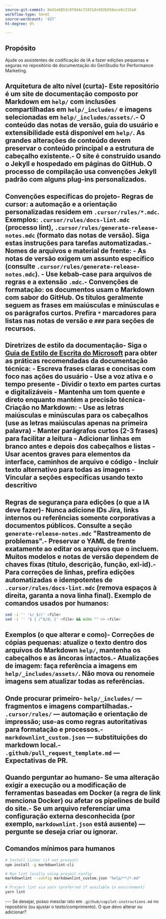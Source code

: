 ```yaml
---
source-git-commit: 8ed1e6853c9f844c72431dc692b556ece9c215a8
workflow-type: tm+mt
source-wordcount: '427'
ht-degree: 0%

---
```

## Propósito

Ajude os assistentes de codificação de IA a fazer edições pequenas e seguras no repositório de documentação do GenStudio for Performance Marketing.

## Arquitetura de alto nível (curta)- Este repositório é um site de documentação composto por Markdown em `help/` com inclusões compartilhadas em `help/_includes/` e imagens selecionadas em `help/_includes/assets/`.- O conteúdo das notas de versão, guia do usuário e extensibilidade está disponível em `help/`. As grandes alterações de conteúdo devem preservar o conteúdo principal e a estrutura de cabeçalho existente.- O site é construído usando o Jekyll e hospedado em páginas do GitHub. O processo de compilação usa convenções Jekyll padrão com alguns plug-ins personalizados.

## Convenções específicas do projeto- Regras de cursor: a automação e a orientação personalizadas residem em `.cursor/rules/*.mdc`. Exemplos: `.cursor/rules/docs-lint.mdc` (processo lint), `.cursor/rules/generate-release-notes.mdc` (formato das notas de versão). Siga estas instruções para tarefas automatizadas.- Nomes de arquivos e material de frente:   - As notas de versão exigem um assunto específico (consulte `.cursor/rules/generate-release-notes.mdc`).   - Use kebab-case para arquivos de regras e a extensão `.mdc`.- Convenções de formatação: os documentos usam o Markdown com sabor do GitHub. Os títulos geralmente seguem as frases em maiúsculas e minúsculas e os parágrafos curtos. Prefira `*` marcadores para listas nas notas de versão e `###` para seções de recursos.

## Diretrizes de estilo da documentação- Siga o [Guia de Estilo de Escrita do Microsoft](https://learn.microsoft.com/en-us/style-guide/) para obter as práticas recomendadas da documentação técnica:   - Escreva frases claras e concisas com foco nas ações do usuário   - Use a voz ativa e o tempo presente   - Dividir o texto em partes curtas e digitalizáveis   - Mantenha um tom quente e direto enquanto mantém a precisão técnica- Criação no Markdown:   - Use as letras maiúsculas e minúsculas para os cabeçalhos (use as letras maiúsculas apenas na primeira palavra)   - Manter parágrafos curtos (2-3 frases) para facilitar a leitura   - Adicionar linhas em branco antes e depois dos cabeçalhos e listas   - Usar acentos graves para elementos da interface, caminhos de arquivo e código   - Incluir texto alternativo para todas as imagens   - Vincular a seções específicas usando texto descritivo

## Regras de segurança para edições (o que a IA deve fazer)- Nunca adicione IDs Jira, links internos ou referências somente corporativas a documentos públicos. Consulte a seção `generate-release-notes.mdc` &quot;Rastreamento de problemas&quot;.- Preservar o YAML de frente exatamente ao editar os arquivos que o incluem. Muitos modelos e notas de versão dependem de chaves fixas (título, descrição, função, exl-id).- Para correções de linhas, prefira edições automatizadas e idempotentes de `.cursor/rules/docs-lint.mdc` (remova espaços à direita, garanta a nova linha final). Exemplo de comandos usados por humanos:

```sh
sed -i '' 's/ $//' <file>
sed -i '' '$ { /^$/d; }' <file> && echo "" >> <file>
```

## Exemplos (o que alterar e como)- Correções de cópias pequenas: atualize o texto dentro dos arquivos do Markdown `help/`, mantenha os cabeçalhos e as âncoras intactos.- Atualizações de imagem: faça referência a imagens em `help/_includes/assets/`. Não mova ou renomeie imagens sem atualizar todas as referências.

## Onde procurar primeiro- `help/_includes/` — fragmentos e imagens compartilhadas.- `.cursor/rules/` — automação e orientação de impressão; use-as como regras autoritativas para formatação e processos.- `markdownlint_custom.json` — substituições do markdown local.- `.github/pull_request_template.md` — Expectativas de PR.

## Quando perguntar ao humano- Se uma alteração exigir a execução ou a modificação de ferramentas baseadas em Docker (a regra de link menciona Docker) ou afetar os pipelines de build do site.- Se um arquivo referenciar uma configuração externa desconhecida (por exemplo, `markdownlint.json` está ausente) — pergunte se deseja criar ou ignorar.

## Comandos mínimos para humanos

```sh
# Install linter (if not present)
npm install -g markdownlint-cli

# Run lint locally using project config
markdownlint --config markdownlint_custom.json "help/**/*.md"

# Project lint via yarn (preferred if available in environment)
yarn lint
```

&#x200B;---
Se desejar, posso mesclar isto em `.github/copilot-instructions.md` no repositório (ou ajustar o texto/comprimento). O que devo alterar ou adicionar?
